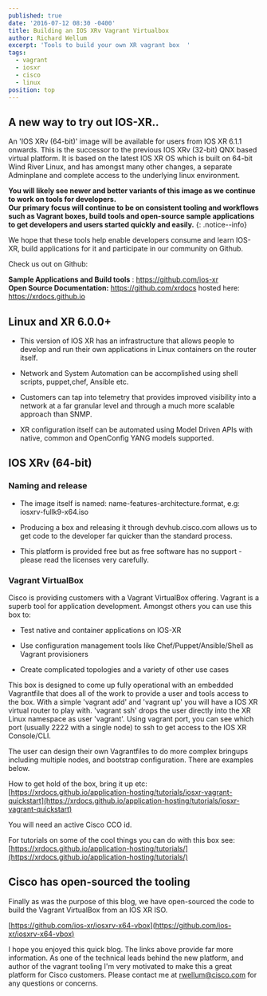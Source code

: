 ```yaml
---
published: true
date: '2016-07-12 08:30 -0400'
title: Building an IOS XRv Vagrant Virtualbox
author: Richard Wellum
excerpt: 'Tools to build your own XR vagrant box  '
tags:
  - vagrant
  - iosxr
  - cisco
  - linux
position: top
---
```

## A new way to try out IOS-XR..
An 'IOS XRv (64-bit)' image will be available for users from IOS XR 6.1.1 onwards. This is the successor to the previous IOS XRv (32-bit) QNX based virtual platform. It is based on the latest IOS XR OS which is built on 64-bit Wind River Linux, and has amongst many other changes, a separate Adminplane and complete access to the underlying linux environment. 

**You will likely see newer and better variants of this image as we continue to work on tools for developers.  
Our primary focus will continue to be on consistent tooling and workflows such as Vagrant boxes, build tools and open-source sample applications to get developers and users started quickly and easily.**
{: .notice--info}
  
  We hope that these tools help enable developers consume and learn IOS-XR, build applications for it and participate in our community on Github.   

>
Check us out on Github:
>
**Sample Applications and Build tools** : <https://github.com/ios-xr>   
**Open Source Documentation:**  <https://github.com/xrdocs>  hosted here: <https://xrdocs.github.io>



## Linux and XR 6.0.0+

*  This version of IOS XR has an infrastructure that allows people to develop and run their own applications in Linux containers on the router itself.

*  Network and System Automation can be accomplished using shell scripts, puppet,chef, Ansible etc.

*  Customers can tap into telemetry that provides improved visibility into a network at a far granular level and through a much more scalable approach than SNMP.  

*  XR configuration itself can be automated using Model Driven APIs with native, common and OpenConfig  YANG models supported.  


## IOS XRv (64-bit)

### Naming and release
*  The image itself is named: name-features-architecture.format, e.g: iosxrv-fullk9-x64.iso

*  Producing a box and releasing it through devhub.cisco.com allows us to get code to the developer far quicker than the standard process.

*  This platform is provided free but as free software has no support - please read the licenses very carefully.  


### Vagrant VirtualBox
Cisco is providing customers with a Vagrant VirtualBox offering. Vagrant is a superb tool for application development. Amongst others you can use this box to:

*  Test native and container applications on IOS-XR

*  Use configuration management tools like Chef/Puppet/Ansible/Shell as Vagrant provisioners

*  Create complicated topologies and a variety of other use cases

This box is designed to come up fully operational with an embedded Vagrantfile that does all of the work to provide a user and tools access to the box. With a simple 'vagrant add' and 'vagrant up' you will have a IOS XR virtual router to play with. 'vagrant ssh' drops the user directly into the XR Linux namespace as user 'vagrant'. Using vagrant port, you can see which port (usually 2222 with a single node) to ssh to get access to the IOS XR Console/CLI.

The user can design their own Vagrantfiles to do more complex bringups including multiple nodes, and bootstrap configuration. There are examples below.

How to get hold of the box, bring it up etc: [https://xrdocs.github.io/application-hosting/tutorials/iosxr-vagrant-quickstart](https://xrdocs.github.io/application-hosting/tutorials/iosxr-vagrant-quickstart)

You will need an active Cisco CCO id.

For tutorials on some of the cool things you can do with this box see: [https://xrdocs.github.io/application-hosting/tutorials/](https://xrdocs.github.io/application-hosting/tutorials/)

## Cisco has open-sourced the tooling
Finally as was the purpose of this blog, we have open-sourced the code to build the Vagrant VirtualBox from an IOS XR ISO.

[https://github.com/ios-xr/iosxrv-x64-vbox](https://github.com/ios-xr/iosxrv-x64-vbox)

I hope you enjoyed this quick blog. The links above provide far more information. As one of the technical leads behind the new platform, and author of the vagrant tooling I'm very motivated to make this a great platform for Cisco customers. Please contact me at rwellum@cisco.com for any questions or concerns.
